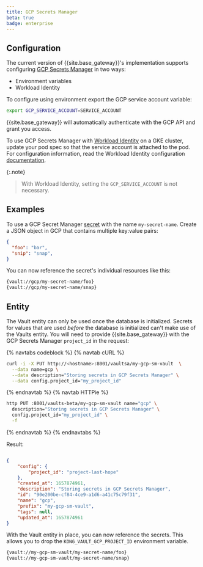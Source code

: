 ```yaml
---
title: GCP Secrets Manager
beta: true
badge: enterprise
---
```


## Configuration
The current version of {{site.base_gateway}}'s implementation supports configuring [GCP Secrets Manager](https://cloud.google.com/secret-manager/) in two ways: 

* Environment variables
* Workload Identity 

To configure using environment export the GCP service account variable: 

```bash
export GCP_SERVICE_ACCOUNT=SERVICE_ACCOUNT
```
{{site.base_gateway}} will automatically authenticate with the GCP API and grant you access. 

To use GCP Secrets Manager with [Workload Identity](https://cloud.google.com/kubernetes-engine/docs/how-to/workload-identity) on a GKE cluster, update your pod spec so that the service account is attached to the pod. For configuration information, read the Workload Identity configuration [documentation](https://cloud.google.com/kubernetes-engine/docs/how-to/workload-identity#authenticating_to).

{:.note}
> With Workload Identity, setting the `GCP_SERVICE_ACCOUNT` is not necessary. 

## Examples

To use a GCP Secret Manager [secret](https://cloud.google.com/secret-manager/docs/reference/rest/v1/projects.secrets) with the name `my-secret-name`. Create a JSON object in GCP that contains multiple key:value pairs:


```json
{
  "foo": "bar",
  "snip": "snap",
}
```

You can now reference the secret's individual resources like this: 

```bash
{vault://gcp/my-secret-name/foo}
{vault://gcp/my-secret-name/snap}
```

## Entity

The Vault entity can only be used once the database is initialized. Secrets for values that are used _before_ the database is initialized can't make use of the Vaults entity. You will need to provide {{site.base_gateway}} with the GCP Secrets Manager `project_id` in the request: 

{% navtabs codeblock %}
{% navtab cURL %}

```bash
curl -i -X PUT http://<hostname>:8001/vaultsa/my-gcp-sm-vault  \
  --data name=gcp \
  --data description="Storing secrets in GCP Secrets Manager" \
  --data config.project_id="my_project_id"
```

{% endnavtab %}
{% navtab HTTPie %}

```bash
http PUT :8001/vaults-beta/my-gcp-sm-vault name="gcp" \
  description="Storing secrets in GCP Secrets Manager" \
  config.project_id="my_project_id" \
  -f 
```

{% endnavtab %}
{% endnavtabs %}

Result:

```json

{
    "config": {
        "project_id": "project-last-hope"
    },
    "created_at": 1657874961,
    "description": "Storing secrets in GCP Secrets Manager",
    "id": "90e200be-cf84-4ce9-a1d6-a41c75c79f31",
    "name": "gcp",
    "prefix": "my-gcp-sm-vault",
    "tags": null,
    "updated_at": 1657874961
}
```

With the Vault entity in place, you can now reference the secrets. This allows you to drop the `KONG_VAULT_GCP_PROJECT_ID`
environment variable.

```bash
{vault://my-gcp-sm-vault/my-secret-name/foo}
{vault://my-gcp-sm-vault/my-secret-name/snap}
```
